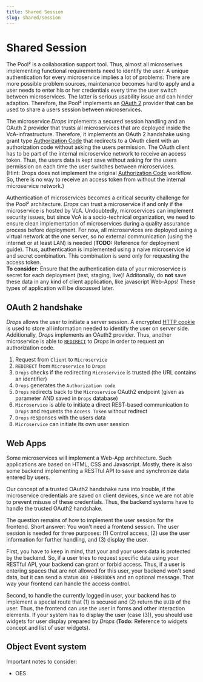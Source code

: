 ```yaml
---
title: Shared Session
slug: shared/session
---
```

# Shared Session
The Pool² is a collaboration support tool. Thus, almost all microserives implementing functional requirements need to 
identify the user. A unique authentication for every microservice implies a lot of problems: There are more possible 
problem sources, maintenance becomes hard to apply and a user needs to enter his or her credentials every time the user 
switch between microservices. The latter is serious usability issue and can hinder adaption. Therefore, the Pool² 
implements an [OAuth 2](https://oauth.net/2/) provider that can be used to share a users session between microservices.

The microservice _Drops_ implements a secured session handling and an OAuth 2 provider that trusts all microservices that 
are deployed inside the VcA-infrastructure. Therefore, it implements an OAuth 2 handshake using grant type 
[Authorization Code](https://oauth.net/2/grant-types/authorization-code/) that redirects to a OAuth client with an 
authorization code without asking the users permission. The OAuth client has to be part of the internal microservice 
network to receive an access token. Thus, the users data is kept save without asking for the users permission on each 
time the user switches between microservices.<br />
(Hint: Drops does not implement the original [Authorization Code](https://oauth.net/2/grant-types/authorization-code/)
workflow. So, there is no way to receive an access token from without the internal microservice network.)

Authentication of microservices becomes a critical security challenge for the Pool² architecture. _Drops_ can trust a 
microservice if and only if the microservice is hosted by VcA. Undoubtedly, microservices can implement security issues, 
but since VcA is a socio-technical organization, we need to ensure clean implementation of microservices during a quality 
assurance process before deployment. For now, all microservices are deployed using a virtual network at the one server, 
so no external communication (using the internet or at least LAN) is needed (**TODO:** Reference for deployment guide). 
Thus, authentication is implemented using a naive microservice id and secret combination. This combination is send only 
for requesting the access token.<br />
**To consider:** Ensure that the authentication data of your microservice is secret for each deployment (test, staging, live)!
Additonally, do **not** save these data in any kind of client application, like javascript Web-Apps! These types of
application will be discussed later.

## OAuth 2 handshake
_Drops_ allows the user to initiate a server session. A encrypted [HTTP cookie](https://developer.mozilla.org/en-US/docs/Web/HTTP/Cookies)
is used to store all information needed to identify the user on server side. Additionally, _Drops_ implements an OAuth2
provider. Thus, another microservice is able to [`REDIRECT`](https://developer.mozilla.org/en-US/docs/Web/HTTP/Redirections)
to _Drops_ in order to request an authorization code.

1. Request from `Client` to `Microservice`
2. `REDIRECT` from `Microservice` to `Drops`
3. `Drops` checks if the redirecting `Microservice` is trusted (the URL contains an identifier)
4. `Drops` generates the `Authorization code`
5. `Drops` redirects back to the `Microservice` OAuth2 endpoint (given as parameter AND saved in `Drops` database)
6. `Microservice` is able to initiate a direct REST-based communication to `Drops` and requests the `Access Token` without
redirect
7. `Drops` responses with the users data
8. `Microservice` can initiate its own user session

## Web Apps
Some microservices will implement a Web-App architecture. Such applications are based on HTML, CSS and Javascript. Mostly,
there is also some backend implementing a RESTful API to save and synchronize data entered by users.

Our concept of a trusted OAuth2 handshake runs into trouble, if the microservice credentials are saved on client devices,
since we are not able to prevent misuse of these credentials. Thus, the backend systems have to handle the trusted OAuth2
handshake. 

The question remains of how to implement the user session for the frontend. Short answer: You won't need 
a frontend session. The user session is needed for three purposes: (1) Control access, (2) use the user information 
for further handling, and (3) display the user.

First, you have to keep in mind, that your and your users data is protected by the backend. So, if a user tries to request
specific data using your RESTful API, your backend can grant or forbid access. Thus, if a user is entering spaces that 
are not allowed for this user, your backend won't send data, but it can send a status `403 FORBIDDEN` and an optional 
message. That way your frontend can handle the access control.

Second, to handle the currently logged in user, your backend has to implement a special route that (1) is secured and (2)
return the `UUID` of the user. Thus, the frontend can use the user in forms and other interaction elements. If your system
has to display the user (case (3)), you should use widgets for user display prepared by _Drops_ (**Todo:** Reference to 
widgets concept and list of user widgets).

## Object Event system
   

Important notes to consider:
* OES